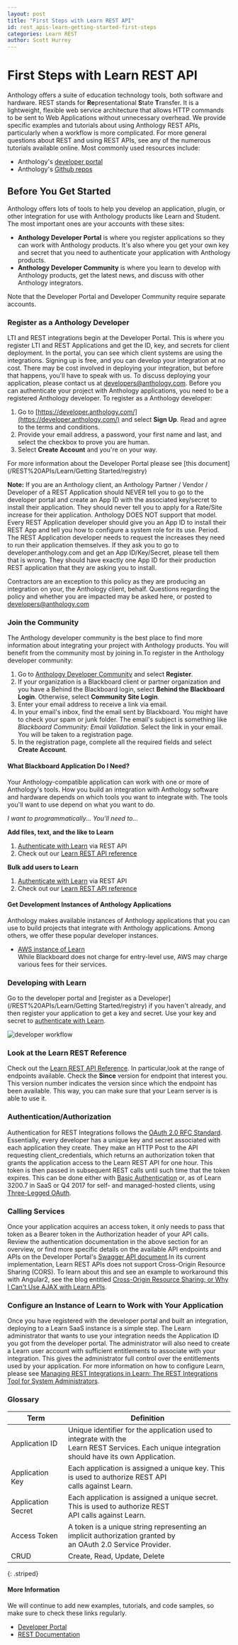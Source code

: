 ```yaml
---
layout: post
title: "First Steps with Learn REST API"
id: rest_apis-learn-getting-started-first-steps
categories: Learn REST
author: Scott Hurrey
---
```


# First Steps with Learn REST API

Anthology offers a suite of education technology tools, both software and
hardware. REST stands for **Re**presentational **S**tate **T**ransfer. It is a
lightweight, flexible web service architecture that allows HTTP commands to be
sent to Web Applications without unnecessary overhead. We provide specific
examples and tutorials about using Anthology REST APIs, particularly when a
workflow is more complicated. For more general questions about REST and using
REST APIs, see any of the numerous tutorials available online. Most commonly
used resources include:

- Anthology's [developer portal](../../../Developer%20Portal/devportal-intro.md)
- Anthology's [Github repos](https://github.com/search?utf8=%E2%9C%93&q=BBDN-REST)

## Before You Get Started

Anthology offers lots of tools to help you develop an application, plugin, or
other integration for use with Anthology products like Learn and
Student. The most important ones are your accounts with these
sites:

- **Anthology Developer Portal** is where you register applications so they can work with Anthology products. It's also where you get your own key and secret that you need to authenticate your application with Anthology products.
- **Anthology Developer Community** is where you learn to develop with Anthology products, get the latest news, and discuss with other Anthology integrators.

Note that the Developer Portal and Developer Community require separate
accounts.

### Register as a Anthology Developer

LTI and REST integrations begin at the Developer Portal. This is
where you register LTI and REST Applications and get the ID, key, and secrets for client deployment. In the
portal, you can see which client systems are using the integrations. Signing
up is free, and you can develop your integration at no cost. There may be cost
involved in deploying your integration, but before that happens, you'll have
to speak with us. To discuss deploying your application, please contact us at
[developers@anthology.com](mailto:developers@anthology.com). Before you can
authenticate your project with Anthology applications, you need to be a
registered Anthology developer. To register as a Anthology developer:

1. Go to [https://developer.anthology.com/](https://developer.anthology.com/) and select **Sign Up**. Read and agree to the terms and conditions.
2. Provide your email address, a password, your first name and last, and select the checkbox to prove you are human.
3. Select **Create Account** and you're on your way.

For more information about the Developer Portal please see [this document](/REST%20APIs/Learn/Getting Started/registry)

**Note:** If you are an Anthology client, an Anthology Partner / Vendor / Developer of a REST Application should NEVER tell you to go to the developer portal and create an App ID with the associated key/secret to install their application. They should never tell you to apply for a Rate/Site increase for their application.  Anthology DOES NOT support that model. Every REST Application developer should give you an App ID to install their REST App and tell you how to configure a system role for its use. Period. The REST Application developer needs to request the increases they need to run their application themselves. If they ask you to go to developer.anthology.com and get an App ID/Key/Secret, please tell them that is wrong. They should have exactly one App ID for their production REST application that they are asking you to install.

Contractors are an exception to this policy as they are producing an
integration on your, the Anthology client, behalf. Questions regarding the
policy and whether you are impacted may be asked here, or posted to
[developers@anthology.com](mailto:developers@anthology.com)

### Join the Community

The Anthology developer community is the best place to find more information
about integrating your project with Anthology products. You will benefit from
the community most by joining in.To register in the Anthology developer
community:

1. Go to [Anthology Developer Community](/REST%20APIs/Learn/getting-started/developer-portal) and select **Register**.
2. If your organization is a Blackboard client or partner organization and you have a Behind the Blackboard login, select **Behind the Blackboard Login**. Otherwise, select **Community Site Login**.
3. Enter your email address to receive a link via email.
4. In your email's inbox, find the email sent by Blackboard. You might have to check your spam or junk folder. The email's subject is something like _Blackboard Community: Email Validation_. Select the link in your email. You will be taken to a registration page.
5. In the registration page, complete all the required fields and select **Create Account**.

#### What Blackboard Application Do I Need?

Your Anthology-compatible application can work with one or more of
Anthology's tools. How you build an integration with Anthology software and
hardware depends on which tools you want to integrate with. The tools you'll
want to use depend on what you want to do.

_I want to programmatically..._ _You'll need to..._

**Add files, text, and the like to Learn**

1. [Authenticate with Learn](basic-authentication.md) via REST API
2. Check out our [Learn REST API reference](/REST%20APIs/Learn/getting-started/api)

**Bulk add users to Learn**

1. [Authenticate with Learn](basic-authentication.md) via REST API
2. Check out our [Learn REST API reference](/REST%20APIs/Learn/getting-started/api)

<!-- **Set up video conference sessions**

1. [Authenticate with Blackboard Collaborate](/rest-apis/collaborate/security-and-tokens) via REST API
2. Check out our [Collaborate REST API reference](/rest-apis/collaborate/api)

**Invite users to video conference sessions**

1. [Authenticate with Blackboard Collaborate](/rest-apis/collaborate/security-and-tokens) via REST API
2. Check out our [Collaborate REST API reference](/rest-apis/collaborate/api)

**Get a list of users who attended a video conference session**

1. [Authenticate with Blackboard Collaborate](/rest-apis/collaborate/security-and-tokens) via REST API
2. heck out our [Collaborate REST API reference](/rest-apis/collaborate/api) -->

#### Get Development Instances of Anthology Applications

Anthology makes available instances of Anthology applications that you can
use to build projects that integrate with Anthology applications. Among
others, we offer these popular developer instances. 

- [AWS instance of Learn](/REST%20APIs/Learn/sandbox/developer-ami)  
  While Blackboard does not charge for entry-level use, AWS may charge various
  fees for their services.

<!-- - [Developer access to Blackboard Collaborate](/rest-apis/collaborate/getting-started) -->

<!-- For more information about developer versions of Anthology applications, see [Developer Versions of Anthology Applications](/REST%20APIs/Learn/sandbox/what-is-dvba). -->

<!-- ### Developing with Blackboard Collaborate

Things are a little different for developing with Blackboard Collaborate. For more information, see the [Collaborate REST API Reference](/rest-apis/collaborate/api) and then email us at at [developers@anthology.com](mailto:developers@anthology.com). We'll set you up with a key and secret for Blackboard Collaborate. Then read about how to use your key and secret to 
[authenticate with Collaborate](/rest-apis/collaborate/security-and-tokens). The rest of the present topic pertains only to developing with Learn. -->

### Developing with Learn

Go to the developer portal and [register as a Developer](/REST%20APIs/Learn/Getting Started/registry) if you haven't already, and then register your
application to get a key and secret. Use your key and secret to [authenticate
with Learn](basic-authentication.md).

![developer workflow](/assets/img/devworkflow.png)

### Look at the Learn REST Reference

Check out the [Learn REST API Reference](https://developer.anthology.com/portal/displayApi/Learn). In particular,look at the range of endpoints available. Check the **Since** version for endpoint that interest you. This version number indicates the version since which the endpoint has been available. This way, you can make sure that your Learn server is is able to use it.

### Authentication/Authorization

Authentication for REST Integrations follows the [OAuth 2.0 RFC Standard](https://tools.ietf.org/html/rfc6749). Essentially,
every developer has a unique key and secret associated with each application they create. They make an HTTP Post to the API requesting client_credentials, which returns an authorization token that grants the application access to the Learn REST API for one hour. This token is then passed in subsequent REST calls until such time that the token expires. This can be done either with [Basic Authentication](basic-authentication.md) or, as of Learn 3200.7 in SaaS or Q4 2017 for self- and managed-hosted clients, using [Three-Legged
OAuth](3lo.md).

### Calling Services

Once your application acquires an access token, it only needs to pass that token as a Bearer token in the Authorization header of your API calls. Review the authentication documentation in the above section for an overview, or find more specific details on the available API endpoints and APIs on the Developer Portal's [Swagger API document](https://developer.anthology.com/portal/displayApi).In its current implementation, Learn REST APIs does not support Cross-Origin Resource Sharing (CORS). To learn about this and see an example to workaround this with Angular2, see the blog entitled [Cross-Origin Resource Sharing; or Why I Can't Use AJAX with Learn APIs](https://community.blackboard.com/blogs/4/17).

### Configure an Instance of Learn to Work with Your Application

Once you have registered with the developer portal and built an integration, deploying to a Learn SaaS instance is a simple step. The Learn administrator that wants to use your integration needs the Application ID you got from the developer portal. The administrator will also need to create a Learn user account with sufficient entitlements to associate with your integration. This gives the administrator full control over the entitlements used by your application. For more information on how to configure Learn, please see [Managing REST Integrations in Learn: The REST Integrations Tool for System Administrators](registry.md).

### Glossary

| Term               | Definition                                                                                                                                                     |
| ------------------ | -------------------------------------------------------------------------------------------------------------------------------------------------------------- |
| Application ID     | Unique identifier for the application used to integrate with the<br />Learn REST Services. Each unique integration should have its own Application. |
| Application Key    | Each application is assigned a unique key. This is used to authorize REST API<br />calls against Learn.                                             |
| Application Secret | Each application is assigned a unique secret. This is used to authorize REST<br />API calls against Learn.                                          |
| Access Token       | A token is a unique string representing an implicit authorization granted by<br />an OAuth 2.0 Service Provider.                                               |
| CRUD               | Create, Read, Update, Delete                                                                                                                                   |

{: .striped}

#### More Information

We will continue to add new examples, tutorials, and code samples, so make
sure to check these links regularly.

- [Developer Portal](https://developer.anthology.com/)
- [REST Documentation](https://developer.anthology.com/portal/displayApi)
